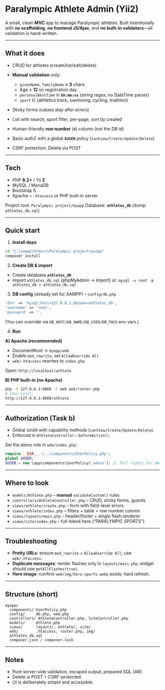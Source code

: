 # Paralympic Athlete Admin (Yii2)

A small, clean **MVC** app to manage Paralympic athletes.
Built intentionally with **no scaffolding**, **no frontend JS/Ajax**, and **no built-in validators**—all validation is hand-written.

---

## What it does

* CRUD for athletes (create/list/edit/delete)
* **Manual validation** only:

  * `givenName`, `familyName` ≥ **3** chars
  * Age ≥ **12** on registration day
  * `personalBestTime` in **`hh:mm:ss`** (string regex, no DateTime parser)
  * `sport` ∈ {athletics track, swimming, cycling, triathlon}
* Sticky forms (values stay after errors)
* List with search, sport filter, per-page, sort by created
* Human-friendly **row number** (`#`) column (not the DB id)
* Basic authZ with a global **`$USER`** policy (`canView/Create/Update/Delete`)
* CSRF protection; Delete via POST

---

## Tech

* PHP **8.2+** / Yii **2**
* MySQL / MariaDB
* Bootstrap 5
* Apache + `.htaccess` or PHP built-in server

Project root: `Paralympic project/myapp`
Database: **`athletes_db`** (dump: `athletes_db.sql`)

---

## Quick start

1. **Install deps**

```bash
cd "C:\xampp\htdocs\Paralympic project\myapp"
composer install
```

2. **Create DB & import**

* Create database **`athletes_db`**
* Import `athletes_db.sql` (phpMyAdmin → Import)
  or: `mysql -u root -p athletes_db < athletes_db.sql`

3. **DB config** (already set for XAMPP) – `config/db.php`

```php
'dsn' => 'mysql:host=127.0.0.1;dbname=athletes_db',
'username' => 'root',
'password' => '',
```

(You can override via `DB_HOST/DB_NAME/DB_USER/DB_PASS` env vars.)

4. **Run**

**A) Apache (recommended)**

* DocumentRoot → `myapp/web`
* Enable `mod_rewrite`, set `AllowOverride All`
* `web/.htaccess` rewrites to `index.php`

Open: `http://localhost/athlete`

**B) PHP built-in (no Apache)**

```bash
php -S 127.0.0.1:8088 -t web web/router.php
# then visit:
http://127.0.0.1:8088/athlete
```

---

## Authorization (Task b)

* Global `$USER` with capability methods (`canView/Create/Update/Delete`).
* Enforced in `AthleteController::beforeAction()`.

Set the demo role in `web/index.php`:

```php
require __DIR__.'/../components/UserPolicy.php';
global $USER;
$USER = new \app\components\UserPolicy('admin'); // full rights for demo
```

---

## Where to look

* `models/Athlete.php` – **manual** `validateCustom()` rules
* `controllers/AthleteController.php` – CRUD, sticky forms, guards
* `views/athlete/create.php` – form with field-level errors
* `views/athlete/index.php` – filters + table + row number column
* `views/layouts/main.php` – header/footer + single flash renderer
* `views/site/index.php` – full-bleed hero (“PARALYMPIC SPORTS”)

---

## Troubleshooting

* **Pretty URLs**: ensure `mod_rewrite` + `AllowOverride All`; use `web/.htaccess`.
* **Duplicate messages**: render flashes only in `layouts/main.php`; widget should use `getAllFlashes(true)`.
* **Hero image**: confirm `web/img/hero-sports.webp` exists; hard refresh.

---

## Structure (short)

```
myapp/
  components/ UserPolicy.php
  config/     db.php, web.php
  controllers/ AthleteController.php, SiteController.php
  models/     Athlete.php
  views/      layouts/, athlete/, site/
  web/        .htaccess, router.php, img/
  athletes_db.sql
  composer.json / composer.lock
```

---

## Notes

* Pure server-side validation, escaped output, prepared SQL (AR).
* Delete is POST + CSRF-protected.
* UI is deliberately simple and accessible.
